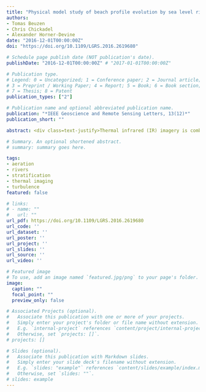 ```yaml
---
title: "Physical model study of beach profile evolution by sea level rise in the presence of seawalls"
authors:
- Tomas Beuzen
- Chris Chickadel
- Alexander Horner-Devine
date: "2016-12-01T00:00:00Z"
doi: "https://doi.org/10.1109/LGRS.2016.2619680"

# Schedule page publish date (NOT publication's date).
publishDate: "2016-12-01T00:00:00Z" # "2017-01-01T00:00:00Z"

# Publication type.
# Legend: 0 = Uncategorized; 1 = Conference paper; 2 = Journal article;
# 3 = Preprint / Working Paper; 4 = Report; 5 = Book; 6 = Book section;
# 7 = Thesis; 8 = Patent
publication_types: ["2"]

# Publication name and optional abbreviated publication name.
publication: "*IEEE Geoscience and Remote Sensing Letters, 13(12)*"
publication_short: ""

abstract: <div class=text-justify>Thermal infrared (IR) imagery is combined with in situ flow measurements to examine the impact of subsurface stratification on boil activity in the tidally influenced Snohomish River. Boils at the river’s surface are an expression of bottom- generated turbulence, appearing as a disruption of the cool-skin surface layer in the IR imagery. Boil activity has previously been linked to the amount of aeration occurring in river systems. A synthesis of data across an ebb tide showed that when a tidal salinity intrusion retreated, turbulent kinetic energy and dissipation rapidly increased by 700% and 575%, respectively. Additionally, the mean boil area fraction in the IR field of view increased by almost 500% across the entire ebb tide time series, with approximately half of this change occurring during the period when the stratification ceased. Using an empirical method for estimating aeration, the change in areal fraction associated with the loss of density stratification is predicted to generate a more than 300% increase in the air-water gas flux.</div>

# Summary. An optional shortened abstract.
# summary: summary goes here.

tags:
- aeration
- rivers
- stratification
- thermal imaging
- turbulence
featured: false

# links:
# - name: ""
#   url: ""
url_pdf: https://doi.org/10.1109/LGRS.2016.2619680
url_code: ''
url_dataset: ''
url_poster: ''
url_project: ''
url_slides: ''
url_source: ''
url_video: ''

# Featured image
# To use, add an image named `featured.jpg/png` to your page's folder.
image:
  caption: ""
  focal_point: ""
  preview_only: false

# Associated Projects (optional).
#   Associate this publication with one or more of your projects.
#   Simply enter your project's folder or file name without extension.
#   E.g. `internal-project` references `content/project/internal-project/index.md`.
#   Otherwise, set `projects: []`.
# projects: []

# Slides (optional).
#   Associate this publication with Markdown slides.
#   Simply enter your slide deck's filename without extension.
#   E.g. `slides: "example"` references `content/slides/example/index.md`.
#   Otherwise, set `slides: ""`.
# slides: example
---
```

<!-- {{% alert note %}}
Click the *Cite* button above to demo the feature to enable visitors to import publication metadata into their reference management software.
{{% /alert %}}

{{% alert note %}}
Click the *Slides* button above to demo Academic's Markdown slides feature.
{{% /alert %}}

# Supplementary notes can be added here, including [code and math](https://sourcethemes.com/academic/docs/writing-markdown-latex/). -->

